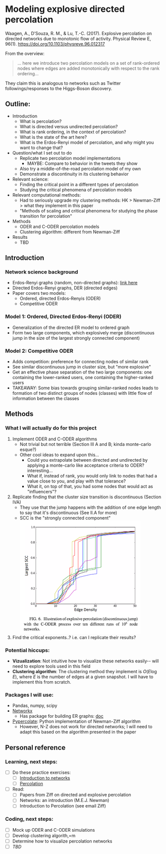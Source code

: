 # Modeling explosive directed percolation

Waagen, A., D’Souza, R. M., & Lu, T.-C. (2017). Explosive percolation on directed networks due to monotonic flow of activity. Physical Review E, 96(1). https://doi.org/10.1103/physreve.96.012317

From the overview:
> ... here we introduce two percolation models on a set of rank-ordered nodes where edges are added monotonically with respect to the rank ordering...

They claim this is analogous to networks such as Twitter followings/responses to the Higgs-Boson discovery.

## Outline:
- Introduction
  - What is percolation?
  - What is directed versus undirected percolation?
  - What is rank ordering, in the context of percolation?
  - What is the state of the art here?
  - What is the Erdos-Renyi model of percolation, and why might you want to change that?
- Question/what I set out to do
  - Replicate two percolation model implementations
    - MAYBE: Compare to behavior in the tweets they show
  - Also try a middle-of-the-road percolation model of my own
  - Demonstrate a discontinuity in its clustering behavior
- Relevant science:
  - Finding the critical point in a different types of percolation
  - Studying the critical phenomena of percolation models
- Relevant computational methods:
  - Had to seriously upgrade my clustering methods: HK > Newman-Ziff > what they implement in this paper
  - "Methods of scaling and critical phenomena for studying the phase transition for percolation"
- Methods
  - ODER and C-ODER percolation models
  - Clustering algorithm: different from Newman-Ziff
- Results
  - TBD

## Introduction
### Network science background
- Erdos-Renyi graphs (random, non-directed graphs): [link here](https://en.wikipedia.org/wiki/Erd%C5%91s%E2%80%93R%C3%A9nyi_model)
- Directed Erdos-Renyi graphs, DER (directed edges)
- Paper covers two models:
  - Ordered, directed Erdos-Renyis (ODER)
  - Competitive ODER

### Model 1: Ordered, Directed Erdos-Renyi (ODER)
- Generalization of the directed ER model to ordered graph
- Form two large components, which explosively merge (discontinuous jump in the size of the largest strongly connected component)

### Model 2: Competitive ODER
- Adds competition: preference for connecting nodes of similar rank
- See similar discontinuous jump in cluster size, but "more explosive"
- Get an effective phase separation of the two large components: one containing the lower-ranked users, one containing the higher-ranked users
- TAKEAWAY: Some bias towards grouping similar-ranked nodes leads to formation of two distinct groups of nodes (classes) with little flow of information between the classes

## Methods
### What I will actually do for this project
1. Implement ODER and C-ODER algorithms
    - Not trivial but not terrible (Section III A and B; kinda monte-carlo esque?)
    - Other cool ideas to expand upon this...
      - Could you extrapolate between directed and undirected by applying a monte-carlo like acceptance criteria to ODER? interesting...
      - What if, instead of rank, you would only link to nodes that had a value close to you, and play with that tolerance?
      - What it, on top of that, you had some nodes that would act as "influencers"?
2. Replicate finding that the cluster size transition is discontinuous (Section IVA)
    - They use that the jump happens with the addition of one edge length to say that it's discontinuous (See II.A for more)
    - SCC is the "strongly connected component" <br> ![explosition](figs/explosion.png)
2. Find the critical exponents..? i.e. can I replicate their results?
<!-- 3. Investigate the rank-separation phenomena in the C-ODER process -->

### Potential hiccups:
- **Vizualization**: Not intuitive how to visualize these networks easily-- will need to explore tools used in this field
- __Clustering algorithm__: The clustering method they implement is $O(E\log{E})$, where $E$ is the number of edges at a given snapshot. I will have to implement this from scratch.

### Packages I will use:
- Pandas, numpy, scipy
- [Networkx](https://networkx.github.io/)
  - Has package for building ER graphs: [doc](https://networkx.github.io/documentation/stable/tutorial.html#graph-generators-and-graph-operations)
- [Pypercolate](http://pypercolate.readthedocs.io/en/stable/pypercolate.html): Python implementation of Newman-Ziff algorithm
  - However, N-Z does not work for directed networks; I will need to adapt this based on the algorithm presented in the paper

## Personal reference
### Learning, next steps:
- [ ] Do these practice exercises:
  - [ ] [Introduction to networks](http://pages.physics.cornell.edu/~myers/teaching/ComputationalMethods/ComputerExercises/Networks/NetworksExercise.html)
  - [ ] [Percolation](http://pages.physics.cornell.edu/~myers/teaching/ComputationalMethods/ComputerExercises/Percolation/Percolation.html)
- [ ] Read:
  - [ ] Papers from Ziff on directed and explosive percolation
  - [ ] Networks: an introduction (M.E.J. Newman)
  - [ ] Introduction to Percolation (see email Ziff)

### Coding, next steps:
- [ ] Mock up ODER and C-ODER simulations
- [ ] Develop clustering algorith,=m
- [ ] Determine how to visualize percolation networks
- [ ] *TBD*

